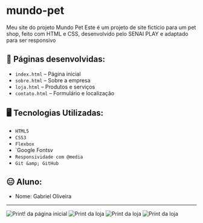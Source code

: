 # mundo-pet
Meu site do projeto Mundo Pet
Este é um projeto de site fictício para um pet shop, feito com HTML e CSS,
desenvolvido pelo SENAI PLAY e adaptado para ser responsivo
## 📘 Páginas desenvolvidas:
- `index.html` – Página inicial
- `sobre.html` – Sobre a empresa
- `loja.html` – Produtos e serviços
- `contato.html` – Formulário e localização

## 🖥 Tecnologias Utilizadas:
- `HTML5`
- `CSS3`
- `Flexbox`
- `Google Fontsv
- `Responsividade com @media`
- `Git &amp; GitHub`

## 😑 Aluno:
- Nome: Gabriel Oliveira

---
![Print! da página inicial](img/print-home.png)
![Print da loja](img/print-sobre.png)
![Print da loja](img/print-loja.png)
![Print da loja](img/print-contato.png)
